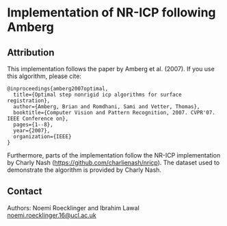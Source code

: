 # Implementation of NR-ICP following Amberg 

## Attribution

This implementation follows the paper by Amberg et al. (2007). If you use this algorithm, please cite: 

```
@inproceedings{amberg2007optimal,
  title={Optimal step nonrigid icp algorithms for surface registration},
  author={Amberg, Brian and Romdhani, Sami and Vetter, Thomas},
  booktitle={Computer Vision and Pattern Recognition, 2007. CVPR'07. IEEE Conference on},
  pages={1--8},
  year={2007},
  organization={IEEE}
}
```

Furthermore, parts of the implementation follow the NR-ICP implementation by Charly Nash (https://github.com/charlienash/nricp). 
The dataset used to demonstrate the algorithm is provided by Charly Nash. 

## Contact
Authors: 
Noemi Roecklinger and Ibrahim Lawal
noemi.roecklinger.16@ucl.ac.uk

